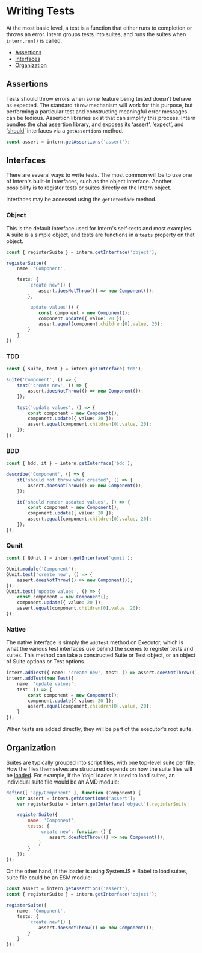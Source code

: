 # Writing Tests

At the most basic level, a test is a function that either runs to completion or throws an error. Intern groups tests
into suites, and runs the suites when `intern.run()` is called.

* [Assertions](#assertions)
* [Interfaces](#interfaces)
* [Organization](#organization)

## Assertions

Tests should throw errors when some feature being tested doesn’t behave as expected. The standard `throw` mechanism will
work for this purpose, but performing a particular test and constructing meaningful error messages can be tedious.
Assertion libraries exist that can simplify this process. Intern bundles the [chai](http://chaijs.com) assertion
library, and exposes its ‘[assert](http://chaijs.com/api/assert/)’, ‘[expect](http://chaijs.com/api/bdd/)’, and ‘[should](http://chaijs.com/api/bdd/)’ interfaces via a `getAssertions` method.

```ts
const assert = intern.getAssertions('assert');
```

## Interfaces

There are several ways to write tests. The most common will be to use one of Intern's built-in interfaces, such as the
object interface. Another possibility is to register tests or suites directly on the Intern object.

Interfaces may be accessed using the `getInterface` method.

### Object

This is the default interface used for Intern's self-tests and most examples. A suite is a simple object, and tests are
functions in a `tests` property on that object.

```ts
const { registerSuite } = intern.getInterface('object');

registerSuite({
    name: 'Component',

    tests: {
        'create new'() {
            assert.doesNotThrow(() => new Component());
        },

        'update values'() {
            const component = new Component();
            component.update({ value: 20 });
            assert.equal(component.children[0].value, 20);
        }
    }
})
```

### TDD

```ts
const { suite, test } = intern.getInterface('tdd');

suite('Component', () => {
    test('create new', () => {
        assert.doesNotThrow(() => new Component());
    });

    test('update values', () => {
        const component = new Component();
        component.update({ value: 20 });
        assert.equal(component.children[0].value, 20);
    });
});
```

### BDD

```ts
const { bdd, it } = intern.getInterface('bdd');

describe('Component', () => {
    it('should not throw when created', () => {
        assert.doesNotThrow(() => new Component());
    });

    it('should render updated values', () => {
        const component = new Component();
        component.update({ value: 20 });
        assert.equal(component.children[0].value, 20);
    });
});
```

### Qunit

```ts
const { QUnit } = intern.getInterface('qunit');

QUnit.module('Component');
QUnit.test('create new', () => {
    assert.doesNotThrow(() => new Component());
});
QUnit.test('update values', () => {
    const component = new Component();
    component.update({ value: 20 });
    assert.equal(component.children[0].value, 20);
});
```

### Native

The native interface is simply the `addTest` method on Executor, which is what the various test interfaces use behind
the scenes to register tests and suites. This method can take a constructed Suite or Test object, or an object of Suite
options or Test options.

```ts
intern.addTest({ name: 'create new', test: () => assert.doesNotThrow(() => new Component()) };
intern.addTest(new Test({
    name: 'update values',
    test: () => {
        const component = new Component();
        component.update({ value: 20 });
        assert.equal(component.children[0].value, 20);
    }
});
```

When tests are added directly, they will be part of the executor's root suite.

## Organization

Suites are typically grouped into script files, with one top-level suite per file. How the files themselves are
structured depends on how the suite files will be [loaded](./architecture.md#loaders). For example, if the ‘dojo’ loader
is used to load suites, an individual suite file would be an AMD module:

```js
define([ 'app/Component' ], function (Component) {
    var assert = intern.getAssertions('assert');
    var registerSuite = intern.getInterface('object').registerSuite;

    registerSuite({
        name: 'Component',
        tests: {
            'create new': function () {
                assert.doesNotThrow(() => new Component());
            }
        }
    });
});
```

On the other hand, if the loader is using SystemJS + Babel to load suites, suite file could be an ESM module:

```ts
const assert = intern.getAssertions('assert');
const { registerSuite } = intern.getInterface('object');

registerSuite({
    name: 'Component',
    tests: {
        'create new'() {
            assert.doesNotThrow(() => new Component());
        }
    }
});
```
